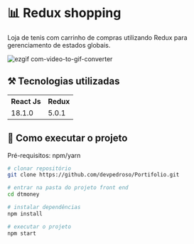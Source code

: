 # 📊 Redux shopping

Loja de tenis com carrinho de compras utilizando Redux para gerenciamento de estados globais.

![ezgif com-video-to-gif-converter](https://github.com/devpedroso/redux-cart/assets/47677411/da86b4e1-18e7-4c37-bc84-41d117915007)

## ⚒️ Tecnologias utilizadas
<table>
  <tr>
    <th>React Js</th>
    <th>Redux</th>
  </tr>
  <tr>
    <td>18.1.0</td>
    <td>5.0.1</td>
  </tr>
</table>

## 🚀 Como executar o projeto
Pré-requisitos: npm/yarn

```bash
# clonar repositório
git clone https://github.com/devpedroso/Portifolio.git

# entrar na pasta do projeto front end
cd dtmoney

# instalar dependências
npm install

# executar o projeto
npm start
```
